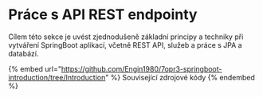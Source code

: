 # Práce s API REST endpointy

Cílem této sekce je uvést zjednodušeně základní principy a techniky při vytváření SpringBoot aplikací, včetně REST API, služeb a práce s JPA a databází.

{% embed url="https://github.com/Engin1980/7opr3-springboot-introduction/tree/Introduction" %}
Související zdrojové kódy
{% endembed %}
